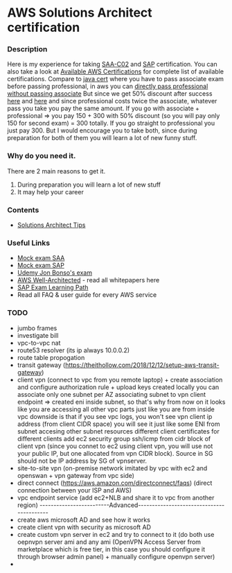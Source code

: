# AWS Solutions Architect certification


### Description
Here is my experience for taking [SAA-C02](https://aws.amazon.com/certification/certified-solutions-architect-associate) and [SAP](https://aws.amazon.com/certification/certified-solutions-architect-professional) certification.
You can also take a look at [Available AWS Certifications](https://aws.amazon.com/certification) for complete list of available certifications.
Compare to [java cert](https://github.com/dgaydukov/cert-ocpjp11) where you have to pass associate exam before passing professional, in aws you can 
[directly pass professional without passing associate](https://aws.amazon.com/about-aws/whats-new/2018/10/announcing-more-flexibility-for-aws-certification-exams) 
But since we get 50% discount after success [here](https://aws.amazon.com/certification/benefits) 
and [here](https://aws.amazon.com/about-aws/whats-new/2019/02/new-aws-certification-policies-offer-more-choices-flexibility) and since professional costs twice the associate, whatever pass you take you pay the same amount.
If you go with associate + professional => you pay 150 + 300 with 50% discount (so you will pay only 150 for second exam) = 300 totally. 
If you go straight to professional you just pay 300. But I would encourage you to take both, since during preparation for both of them you will learn a lot of new funny stuff.


### Why do you need it.
There are 2 main reasons to get it.
1. During preparation you will learn a lot of new stuff
2. It may help your career


### Contents
* [Solutions Architect Tips](https://github.com/dgaydukov/cert-aws-sa/blob/master/files/sa.md)


### Useful Links
* [Mock exam SAA](https://www.whizlabs.com/aws-solutions-architect-associate)
* [Mock exam SAP](https://www.whizlabs.com/aws-solutions-architect-professional)
* [Udemy Jon Bonso's exam](https://www.udemy.com/course/aws-certified-solutions-architect-associate-amazon-practice-exams-saa-c02)
* [AWS Well-Architected](https://aws.amazon.com/architecture/well-architected) - read all whitepapers here
* [SAP Exam Learning Path](https://jayendrapatil.com/aws-certified-solution-architect-professional-exam-learning-path)
* Read all FAQ & user guide for every AWS service


### TODO
* jumbo frames
* investigate bill
* vpc-to-vpc nat
* route53 resolver (its ip always 10.0.0.2)
* route table propogation
* transit gateway (https://theithollow.com/2018/12/12/setup-aws-transit-gateway)
* client vpn (connect to vpc from you remote laptop) + create association and configure authorization rule + upload keys created locally
you can associate only one subnet per AZ
associating subnet to vpn client endpoint => created eni inside subnet, so that's why from now on it looks like you are accessing all other vpc parts just like you are from inside vpc
downside is that if you see vpc logs, you won't see vpn client ip address (from client CIDR space) you will see it just like some ENI from subnet accesing other subnet resources
different client certificates for different clients
add ec2 security group ssh/icmp from cidr block of client vpn (since you connet to ec2 using client vpn, you will use not your public IP, but one allocated from vpn CIDR block). Source in SG should not be IP address by SG of vpnserver.
* site-to-site vpn (on-premise network imitated by vpc with ec2 and openswan + vpn gateway from vpc side)
* direct connect (https://aws.amazon.com/directconnect/faqs) (direct connection between your ISP and AWS)
* vpc endpoint service (add ec2+NLB and share it to vpc from another region)
-------------------------Advanced------------------------------------------
* create aws microsoft AD and see how it works
* create client vpn with security as microsoft AD
* create custom vpn server in ec2 and try to connect to it (do both use oepnvpn server ami and any ami (OpenVPN Access Server from marketplace which is free tier, in this case you should configure it through browser admin panel) + manually configure openvpn server)
* 